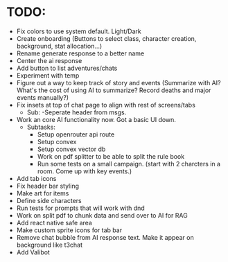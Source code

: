 # TODO:

- Fix colors to use system default. Light/Dark
- Create onboarding (Buttons to select class, character creation, background, stat allocation...)
- Rename generate response to a better name
- Center the ai response
- Add button to list adventures/chats
- Experiment with temp
- Figure out a way to keep track of story and events (Summarize with AI? What's the cost of using AI to summarize? Record deaths and major events manually?)
- Fix insets at top of chat page to align with rest of screens/tabs
  - Sub:
    -Seperate header from msgs.
- Work an core AI functionality now. Got a basic UI down.
  - Subtasks:
    - Setup openrouter api route
    - Setup convex
    - Setup convex vector db
    - Work on pdf splitter to be able to split the rule book
    - Run some tests on a small campaign. (start with 2 charcters in a room. Come up with key events.)
- Add tab icons
- Fix header bar styling
- Make art for items
- Define side characters
- Run tests for prompts that will work with dnd
- Work on split pdf to chunk data and send over to AI for RAG
- Add react native safe area
- Make custom sprite icons for tab bar
- Remove chat bubble from AI response text. Make it appear on background like t3chat
- Add Valibot
